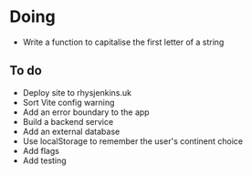 # Doing

-   Write a function to capitalise the first letter of a string

## To do

-   Deploy site to rhysjenkins.uk
-   Sort Vite config warning
-   Add an error boundary to the app
-   Build a backend service
-   Add an external database
-   Use localStorage to remember the user's continent choice
-   Add flags
-   Add testing
